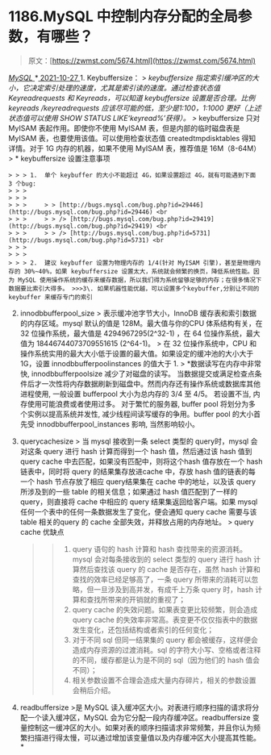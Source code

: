<!--yml
category: 未分类
date: 0001-01-01 00:00:00
--->

# 1186.MySQL 中控制内存分配的全局参数，有哪些？

> 原文：[https://zwmst.com/5674.html](https://zwmst.com/5674.html)

   [ *MySQL* ](https://zwmst.com/mysql)*[ <time datetime="2021-10-28T01:24:35+08:00"> 2021-10-27 </time> ](https://zwmst.com/5674.html)  1.  Keybuffersize： > *keybuffersize 指定索引缓冲区的大小，它决定索引处理的速度，尤其是索引读的速度。通过检查状态值Keyreadrequests 和 Keyreads，可以知道 keybuffersize 设置是否合理。比例 keyreads /keyreadrequests 应该尽可能的低，至少是1:100，1:1000 更好（上述状态值可以使用 SHOW STATUS LIKE‘keyread%’获得）。 >* keybuffersize 只对 MyISAM 表起作用。即使你不使用 MyISAM 表，但是内部的临时磁盘表是 MyISAM 表，也要使用该值。可以使用检查状态值 createdtmpdisktables 得知详情。对于 1G 内存的机器，如果不使用 MyISAM 表，推荐值是 16M（8-64M） > * keybuffersize 设置注意事项

    > > > 1.  单个 keybuffer 的大小不能超过 4G，如果设置超过 4G，就有可能遇到下面 3 个bug:
    > > >     
    > > >     
    > > >     > > [http://bugs.mysql.com/bug.php?id=29446](http://bugs.mysql.com/bug.php?id=29446) <br
    > > >     > > /> [http://bugs.mysql.com/bug.php?id=29419](http://bugs.mysql.com/bug.php?id=29419) <br
    > > >     > > /> [http://bugs.mysql.com/bug.php?id=5731](http://bugs.mysql.com/bug.php?id=5731) <br
    > > >     
    > > >     
    > > > 2.  建议 keybuffer 设置为物理内存的 1/4(针对 MyISAM 引擎)，甚至是物理内存的 30%~40%，如果 keybuffersize 设置太大，系统就会频繁的换页，降低系统性能。因为 MySQL 使用操作系统的缓存来缓存数据，所以我们得为系统留够足够的内存；在很多情况下数据要比索引大得多。 >>>3\. 如果机器性能优越，可以设置多个keybuffer,分别让不同的 keybuffer 来缓存专门的索引

2.  innodbbufferpool_size > 表示缓冲池字节大小，InnoDB 缓存表和索引数据的内存区域。mysql 默认的值是 128M。最大值与你的CPU 体系结构有关，在 32 位操作系统，最大值是 4294967295(2^32-1) ，在 64 位操作系统，最大值为
    18446744073709551615 (2^64-1)。 > 在 32 位操作系统中，CPU 和操作系统实用的最大大小低于设置的最大值。如果设定的缓冲池的大小大于 1G，设置 innodbbufferpoolinstances 的值大于 1\. > *数据读写在内存中非常快, innodbbufferpoolsize 减少了对磁盘的读写。 当数据提交或满足检查点条件后才一次性将内存数据刷新到磁盘中。然而内存还有操作系统或数据库其他进程使用, 一般设置 bufferpool 大小为总内存的 3/4 至 4/5。 若设置不当, 内存使用可能浪费或者使用过多。 对于繁忙的服务器, buffer pool 将划分为多个实例以提高系统并发性, 减少线程间读写缓存的争用。buffer pool 的大小首先受 innodbbufferpool_instances 影响, 当然影响较小。

3.  querycachesize > 当 mysql 接收到一条 select 类型的 query时，mysql 会对这条 query 进行 hash 计算而得到一个 hash 值，然后通过该 hash 值到 query cache 中去匹配，如果没有匹配中，则将这个hash 值存放在一个 hash 链表中，同时将 query 的结果集存放进cache 中，存放 hash 值的链表的每一个 hash 节点存放了相应 query结果集在 cache 中的地址，以及该 query 所涉及到的一些 table 的相关信息；如果通过 hash 值匹配到了一样的 query，则直接将 cache 中相应的 query 结果集返回给客户端。如果 mysql 任何一个表中的任何一条数据发生了变化，便会通知 query cache 需要与该 table 相关的query 的 cache 全部失效，并释放占用的内存地址。 > query cache
    优缺点

    > > 1.  query 语句的 hash 计算和 hash 查找带来的资源消耗。mysql 会对每条接收到的 select 类型的 query 进行 hash 计算然后查找该 query 的 cache 是否存在，虽然 hash 计算和查找的效率已经足够高了，一条 query 所带来的消耗可以忽略，但一旦涉及到高并发，有成千上万条 query 时，hash 计算和查找所带来的开销就的重视了；
    > > 2.  query cache 的失效问题。如果表变更比较频繁，则会造成 query cache 的失效率非常高。表变更不仅仅指表中的数据发生变化，还包括结构或者索引的任何变化；
    > > 3.  对于不同 sql 但同一结果集的 query 都会被缓存，这样便会造成内存资源的过渡消耗。sql 的字符大小写、空格或者注释的不同，缓存都是认为是不同的 sql（因为他们的 hash 值会不同）；
    > > 4.  相关参数设置不合理会造成大量内存碎片，相关的参数设置会稍后介绍。

4.  readbuffersize >是 MySQL 读入缓冲区大小。对表进行顺序扫描的请求将分配一个读入缓冲区，MySQL 会为它分配一段内存缓冲区。readbuffersize 变量控制这一缓冲区的大小。如果对表的顺序扫描请求非常频繁，并且你认为频繁扫描进行得太慢，可以通过增加该变量值以及内存缓冲区大小提高其性能。*